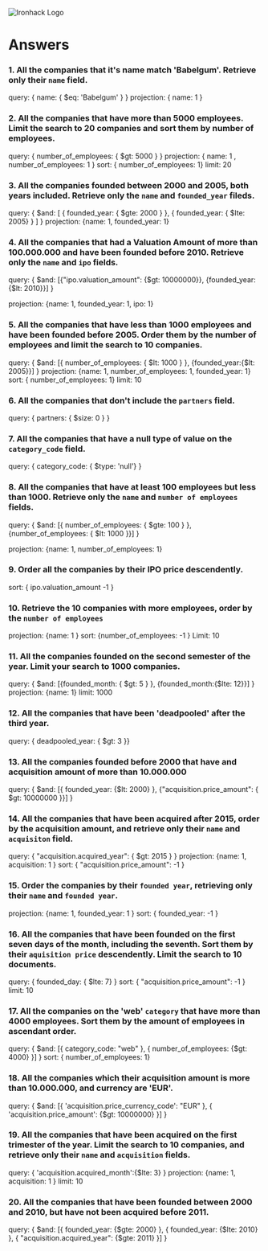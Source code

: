 ![Ironhack Logo](https://i.imgur.com/1QgrNNw.png)

# Answers

### 1. All the companies that it's name match 'Babelgum'. Retrieve only their `name` field.

query: { name: { $eq: 'Babelgum' } }
projection: { name: 1 }



### 2. All the companies that have more than 5000 employees. Limit the search to 20 companies and sort them by **number of employees**.

query: { number_of_employees: { $gt: 5000 } }
projection: { name: 1 , number_of_employees: 1 }
sort: { number_of_employees: 1}
limit: 20



### 3. All the companies founded between 2000 and 2005, both years included. Retrieve only the `name` and `founded_year` fileds.

query: { $and: [ { founded_year: { $gte: 2000 } }, { founded_year: { $lte: 2005} } ] }
projection: {name: 1, founded_year: 1}



### 4. All the companies that had a Valuation Amount of more than 100.000.000 and have been founded before 2010. Retrieve only the `name` and `ipo` fields.

query: { $and: [{"ipo.valuation_amount": {$gt: 10000000}}, {founded_year:{$lt: 2010}}] }

projection: {name: 1, founded_year: 1, ipo: 1}



### 5. All the companies that have less than 1000 employees and have been founded before 2005. Order them by the number of employees and limit the search to 10 companies.

query: { $and: [{ number_of_employees: { $lt: 1000 } }, {founded_year:{$lt: 2005}}] }
projection: {name: 1, number_of_employees: 1, founded_year: 1}
sort: { number_of_employees: 1}
limit: 10



### 6. All the companies that don't include the `partners` field.

query: { partners: { $size: 0 } }



### 7. All the companies that have a null type of value on the `category_code` field.

query: { category_code: { $type: 'null'} }



### 8. All the companies that have at least 100 employees but less than 1000. Retrieve only the `name` and `number of employees` fields.

query: { $and: [{ number_of_employees: { $gte: 100 } }, {number_of_employees: { $lt: 1000 }}] }

projection: {name: 1, number_of_employees: 1}



### 9. Order all the companies by their IPO price descendently.

sort: { ipo.valuation_amount -1 }




### 10. Retrieve the 10 companies with more employees, order by the `number of employees`

projection: {name: 1 }
sort: {number_of_employees: -1 }
Limit: 10




### 11. All the companies founded on the second semester of the year. Limit your search to 1000 companies.

query: { $and: [{founded_month: { $gt: 5 } }, {founded_month:{$lte: 12}}] }
projection: {name: 1}
limit: 1000




### 12. All the companies that have been 'deadpooled' after the third year.

query: { deadpooled_year: { $gt: 3 }}




### 13. All the companies founded before 2000 that have and acquisition amount of more than 10.000.000

query: { $and: [{ founded_year: {$lt: 2000} }, {"acquisition.price_amount": { $gt: 10000000 }}] }




### 14. All the companies that have been acquired after 2015, order by the acquisition amount, and retrieve only their `name` and `acquisiton` field.

query: { "acquisition.acquired_year": { $gt: 2015 } }
projection: {name: 1, acquisition: 1 }
sort: { "acquisition.price_amount": -1 }





### 15. Order the companies by their `founded year`, retrieving only their `name` and `founded year`.
projection: {name: 1, founded_year: 1 }
sort: { founded_year: -1 }




### 16. All the companies that have been founded on the first seven days of the month, including the seventh. Sort them by their `aquisition price` descendently. Limit the search to 10 documents.

query: { founded_day: { $lte: 7} }
sort:  { "acquisition.price_amount": -1 }
limit: 10



### 17. All the companies on the 'web' `category` that have more than 4000 employees. Sort them by the amount of employees in ascendant order.

query: { $and: [{ category_code: "web" }, { number_of_employees: {$gt: 4000} }] }
sort: { number_of_employees: 1}




### 18. All the companies which their acquisition amount is more than 10.000.000, and currency are 'EUR'.
query: { $and: [{ 'acquisition.price_currency_code': "EUR" }, { 'acquisition.price_amount': {$gt: 10000000} }] }





### 19. All the companies that have been acquired on the first trimester of the year. Limit the search to 10 companies, and retrieve only their `name` and `acquisition` fields.

query: { 'acquisition.acquired_month':{$lte: 3} }
projection: {name: 1, acquisition: 1 }
limit: 10



### 20. All the companies that have been founded between 2000 and 2010, but have not been acquired before 2011.

query: { $and: [{ founded_year: {$gte: 2000} }, { founded_year: {$lte: 2010} }, { "acquisition.acquired_year": {$gte: 2011} }] }




